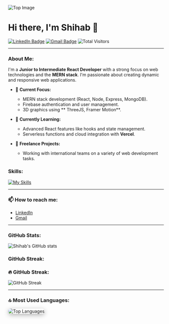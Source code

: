 
![Top Image](https://user-images.githubusercontent.com/74038190/212749447-bfb7e725-6987-49d9-ae85-2015e3e7cc41.gif)

# Hi there, I'm Shihab 👋  
  [![LinkedIn Badge](https://img.shields.io/badge/-Connect%20with%20me-blue?style=flat-square&logo=Linkedin&logoColor=white&link=https://www.linkedin.com/in/saiful-islam-a1a352232/)](https://www.linkedin.com/in/saiful-islam-a1a352232/)
[![Gmail Badge](https://img.shields.io/badge/-mohimshihab735@gmail.com-c14438?style=flat-square&logo=Gmail&logoColor=white&link=mailto:mohimshihab735@gmail.com)](mailto:mohimshihab735@gmail.com)
<img src="https://komarev.com/ghpvc/?username=saifulislam735&label=Profile%20views&color=blue&style=flat-square" alt="Total Visitors" />

---

### About Me:
I'm a **Junior to Intermediate React Developer** with a strong focus on web technologies and the **MERN stack**. I'm passionate about creating dynamic and responsive web applications.

- 🔭 **Current Focus:**
  - MERN stack development (React, Node, Express, MongoDB).
  - Firebase authentication and user management.
  - 3D graphics using ** ThreeJS, Framer Motion**.

- 🌱 **Currently Learning:**
  - Advanced React features like hooks and state management.
  - Serverless functions and cloud integration with **Vercel**.

- 💼 **Freelance Projects:**
  - Working with international teams on a variety of web development tasks.

### Skills:
[![My Skills](https://skillicons.dev/icons?i=react,js,nodejs,express,mongodb,bootstrap,tailwind,html,css)](https://skillicons.dev)

---

### 📫 How to reach me:
-  [LinkedIn](https://www.linkedin.com/in/saiful-islam-a1a352232/)
- [Gmail](mailto:mohimshihab735@gmail.com)

---

### GitHub Stats:
![Shihab's GitHub stats](https://github-readme-stats.vercel.app/api?username=your-github-username&show_icons=true&theme=radical)

### GitHub Streak:
### 🔥 GitHub Streak:
  <img src="https://streak-stats.demolab.com/?user=saifulislam735&theme=radical&hide_border=true&date_format=M%20j%5B%2C%20Y%5D" alt="GitHub Streak" />

---
### 🔝 Most Used Languages:
<p align="">
  <img src="https://github-readme-stats.vercel.app/api/top-langs/?username=saifulislam735&layout=compact&theme=radical" alt="Top Languages" style="border-radius: 10px; box-shadow: 0px 4px 15px rgba(0,0,0,0.3);" />
</p>

